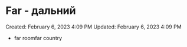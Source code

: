 # Far - дальний

Created: February 6, 2023 4:09 PM
Updated: February 6, 2023 4:09 PM

- far roomfar country
